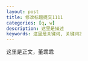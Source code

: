 ```yaml
---
layout: post
title: 修改标题提交1111
categories: [q, w]
description: 这里是描述
keywords: 这里是关键词, 关键词2
---
```


这里是正文，董乖乖
